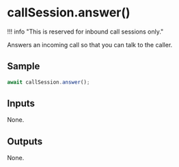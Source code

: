 # callSession.answer()

!!! info "This is reserved for inbound call sessions only."

Answers an incoming call so that you can talk to the caller.

## Sample

```ts
await callSession.answer();
```

## Inputs

None.

## Outputs

None.
